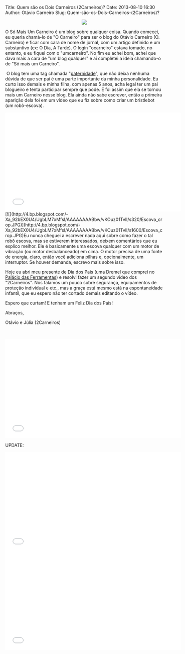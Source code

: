 Title: Quem são os Dois Carneiros (2Carneiros)?
Date: 2013-08-10 16:30
Author: Otávio Carneiro
Slug: Quem-são-os-Dois-Carneiros-(2Carneiros)?

<div class="separator" style="clear: both; text-align: center;">

[![](http://4.bp.blogspot.com/-fXEq9wOMhE8/UgbKUoLj4PI/AAAAAAAABbg/CcZuERD6J1g/s200/2carneiros600px.png)](http://4.bp.blogspot.com/-fXEq9wOMhE8/UgbKUoLj4PI/AAAAAAAABbg/CcZuERD6J1g/s1600/2carneiros600px.png)

</div>

O Só Mais Um Carneiro é um blog sobre qualquer coisa. Quando comecei, eu
queria chamá-lo de "O Carneiro" para ser o blog do Otávio Carneiro (O.
Carneiro) e ficar com cara de nome de jornal, com um artigo definido e
um substantivo (ex: O Dia, A Tarde). O login "ocarneiro" estava tomado,
no entanto, e eu fiquei com o "umcarneiro". No fim eu achei bom, achei
que dava mais a cara de "um blog qualquer" e aí completei a ideia
chamando-o de "Só mais um Carneiro".

 O blog tem uma tag chamada
"[paternidade](http://umcarneiro.blogspot.com.br/search/label/paternidade)",
que não deixa nenhuma dúvida de que ser pai é uma parte importante da
minha personalidade. Eu curto isso demais e minha filha, com apenas 5
anos, acha legal ter um pai blogueiro e tenta participar sempre que
pode. E foi assim que ela se tornou mais um Carneiro nesse blog. Ela
ainda não sabe escrever, então a primeira aparição dela foi em um vídeo
que eu fiz sobre como criar um bristlebot (um robô-escova).

<iframe allowfullscreen frameborder="0" height="315" src="//www.youtube.com/embed/6MRBjalv0So" width="560"></iframe>  
[![](http://4.bp.blogspot.com/-Xa_92bEX0U4/UgbLM7xMfsI/AAAAAAAABbw/vKOuz01TvlI/s320/Escova_crop.JPG)](http://4.bp.blogspot.com/-Xa_92bEX0U4/UgbLM7xMfsI/AAAAAAAABbw/vKOuz01TvlI/s1600/Escova_crop.JPG)Eu
nunca cheguei a escrever nada aqui sobre como fazer o tal robô escova,
mas se estiverem interessados, deixem comentários que eu explico melhor.
Ele é basicamente uma escova qualquer com um motor de vibração (ou motor
desbalanceado) em cima. O motor precisa de uma fonte de energia, claro,
então você adiciona pilhas e, opcionalmente, um interruptor. Se houver
demanda, escrevo mais sobre isso.

Hoje eu abri meu presente de Dia dos Pais (uma Dremel que comprei no
[Palácio das Ferramentas](http://www.palaciodasferramentas.com.br/)) e
resolvi fazer um segundo vídeo dos "2Carneiros". Nós falamos um pouco
sobre segurança, equipamentos de proteção individual e etc., mas a graça
está mesmo está na espontaneidade infantil, que eu espero não ter
cortado demais editando o vídeo.

Espero que curtam! E tenham um Feliz Dia dos Pais!

Abraços,

Otávio e Júlia (2Carneiros)

 
<iframe allowfullscreen frameborder="0" height="315" src="//www.youtube.com/embed/0K5_fJznGDY" width="560"></iframe>

UPDATE:

<iframe allowfullscreen frameborder="0" height="315" src="//www.youtube.com/embed/9Hj_zXeFwWw" width="560"></iframe>  
<iframe allowfullscreen frameborder="0" height="315" src="//www.youtube.com/embed/10xo_iY-Nr8" width="560"></iframe>

